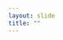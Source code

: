 ```yaml
---
layout: slide
title: ""
---
```


<section data-background-image="{{site.baseurl}}/assets/images/rs-faces-after.png">
</section> 
